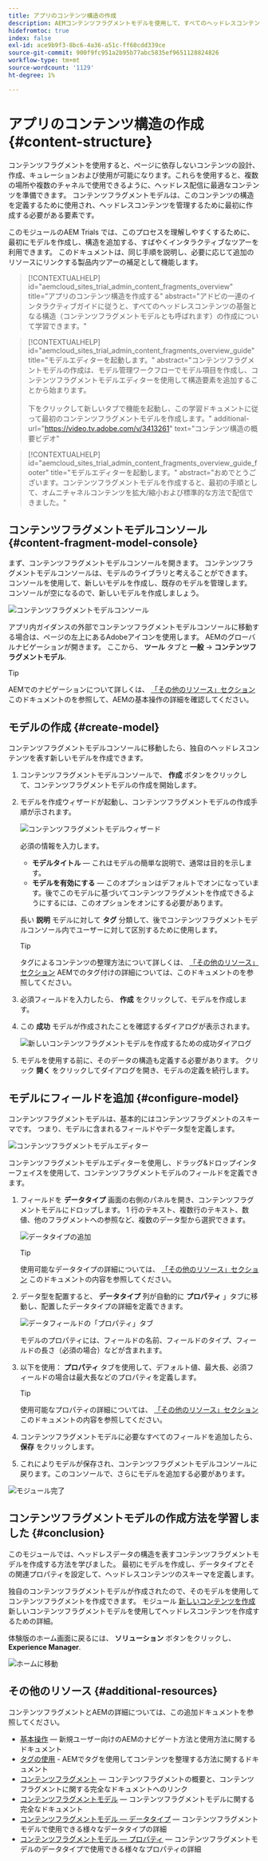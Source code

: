 ```yaml
---
title: アプリのコンテンツ構造の作成
description: AEMコンテンツフラグメントモデルを使用して、すべてのヘッドレスコンテンツの基盤となる構造を作成する方法を説明します。
hidefromtoc: true
index: false
exl-id: ace9b9f3-8bc6-4a36-a51c-ff60cdd339ce
source-git-commit: 900f9fc951a2b95b77abc5835ef9651128824826
workflow-type: tm+mt
source-wordcount: '1129'
ht-degree: 1%

---
```


# アプリのコンテンツ構造の作成 {#content-structure}

コンテンツフラグメントを使用すると、ページに依存しないコンテンツの設計、作成、キュレーションおよび使用が可能になります。これらを使用すると、複数の場所や複数のチャネルで使用できるように、ヘッドレス配信に最適なコンテンツを準備できます。 コンテンツフラグメントモデルは、このコンテンツの構造を定義するために使用され、ヘッドレスコンテンツを管理するために最初に作成する必要がある要素です。

このモジュールのAEM Trials では、このプロセスを理解しやすくするために、最初にモデルを作成し、構造を追加する、すばやくインタラクティブなツアーを利用できます。 このドキュメントは、同じ手順を説明し、必要に応じて追加のリソースにリンクする製品内ツアーの補足として機能します。

>[!CONTEXTUALHELP]
>id="aemcloud_sites_trial_admin_content_fragments_overview"
>title="アプリのコンテンツ構造を作成する"
>abstract="アドビの一連のインタラクティブガイドに従うと、すべてのヘッドレスコンテンツの基盤となる構造（コンテンツフラグメントモデルとも呼ばれます）の作成について学習できます。"

>[!CONTEXTUALHELP]
>id="aemcloud_sites_trial_admin_content_fragments_overview_guide"
>title="モデルエディターを起動します。"
>abstract="コンテンツフラグメントモデルの作成は、モデル管理ワークフローでモデル項目を作成し、コンテンツフラグメントモデルエディターを使用して構造要素を追加することから始まります。<br><br>下をクリックして新しいタブで機能を起動し、この学習ドキュメントに従って最初のコンテンツフラグメントモデルを作成します。"
>additional-url="https://video.tv.adobe.com/v/3413261" text="コンテンツ構造の概要ビデオ"

>[!CONTEXTUALHELP]
>id="aemcloud_sites_trial_admin_content_fragments_overview_guide_footer"
>title="モデルエディターを起動します。"
>abstract="おめでとうございます。コンテンツフラグメントモデルを作成すると、最初の手順として、オムニチャネルコンテンツを拡大/縮小および標準的な方法で配信できました。"

## コンテンツフラグメントモデルコンソール {#content-fragment-model-console}

まず、コンテンツフラグメントモデルコンソールを開きます。 コンテンツフラグメントモデルコンソールは、モデルのライブラリと考えることができます。 コンソールを使用して、新しいモデルを作成し、既存のモデルを管理します。 コンソールが空になるので、新しいモデルを作成しましょう。

![コンテンツフラグメントモデルコンソール](assets/content-structure/content-fragment-model-console.png)

アプリ内ガイダンスの外部でコンテンツフラグメントモデルコンソールに移動する場合は、ページの左上にあるAdobeアイコンを使用します。 AEMのグローバルナビゲーションが開きます。 ここから、 **ツール** タブと **一般** -> **コンテンツフラグメントモデル**.

>[!TIP]
>
>AEMでのナビゲーションについて詳しくは、 [「その他のリソース」セクション](#additional-resources) このドキュメントのを参照して、AEMの基本操作の詳細を確認してください。

## モデルの作成 {#create-model}

コンテンツフラグメントモデルコンソールに移動したら、独自のヘッドレスコンテンツを表す新しいモデルを作成できます。

1. コンテンツフラグメントモデルコンソールで、 **作成** ボタンをクリックして、コンテンツフラグメントモデルの作成を開始します。

1. モデルを作成ウィザードが起動し、コンテンツフラグメントモデルの作成手順が示されます。

   ![コンテンツフラグメントモデルウィザード](assets/content-structure/model-wizard.png)

   必須の情報を入力します。

   * **モデルタイトル**  — これはモデルの簡単な説明で、通常は目的を示します。
   * **モデルを有効にする**  — このオプションはデフォルトでオンになっています。後でこのモデルに基づいてコンテンツフラグメントを作成できるようにするには、このオプションをオンにする必要があります。

   長い **説明** モデルに対して **タグ** 分類して、後でコンテンツフラグメントモデルコンソール内でユーザーに対して区別するために使用します。

   >[!TIP]
   >
   >タグによるコンテンツの整理方法について詳しくは、 [「その他のリソース」セクション](#additional-resources) AEMでのタグ付けの詳細については、このドキュメントのを参照してください。

1. 必須フィールドを入力したら、 **作成** をクリックして、モデルを作成します。

1. この **成功** モデルが作成されたことを確認するダイアログが表示されます。

   ![新しいコンテンツフラグメントモデルを作成するための成功ダイアログ](assets/content-structure/success.png)

1. モデルを使用する前に、そのデータの構造も定義する必要があります。 クリック **開く** をクリックしてダイアログを開き、モデルの定義を続行します。

## モデルにフィールドを追加 {#configure-model}

コンテンツフラグメントモデルは、基本的にはコンテンツフラグメントのスキーマです。 つまり、モデルに含まれるフィールドやデータ型を定義します。

![コンテンツフラグメントモデルエディター](assets/content-structure/model-editor.png)

コンテンツフラグメントモデルエディターを使用し、ドラッグ&amp;ドロップインターフェイスを使用して、コンテンツフラグメントモデルのフィールドを定義できます。

1. フィールドを **データタイプ** 画面の右側のパネルを開き、コンテンツフラグメントモデルにドロップします。 1 行のテキスト、複数行のテキスト、数値、他のフラグメントへの参照など、複数のデータ型から選択できます。

   ![データタイプの追加](assets/content-structure/drop-fields.png)

   >[!TIP]
   >
   >使用可能なデータタイプの詳細については、 [「その他のリソース」セクション](#additional-resources) このドキュメントの内容を参照してください。

1. データ型を配置すると、 **データタイプ** 列が自動的に **プロパティ** 」タブに移動し、配置したデータタイプの詳細を定義できます。

   ![データフィールドの「プロパティ」タブ](assets/content-structure/data-type-properties.png)

   モデルのプロパティには、フィールドの名前、フィールドのタイプ、フィールドの長さ（必須の場合）などが含まれます。

1. 以下を使用： **プロパティ** タブを使用して、デフォルト値、最大長、必須フィールドの場合は最大長などのプロパティを定義します。

   >[!TIP]
   >
   >使用可能なプロパティの詳細については、 [「その他のリソース」セクション](#additional-resources) このドキュメントの内容を参照してください。

1. コンテンツフラグメントモデルに必要なすべてのフィールドを追加したら、 **保存** をクリックします。

1. これによりモデルが保存され、コンテンツフラグメントモデルコンソールに戻ります。このコンソールで、さらにモデルを追加する必要があります。

![モジュール完了](assets/content-structure/content-fragment-model-console-populated.png)

## コンテンツフラグメントモデルの作成方法を学習しました {#conclusion}

このモジュールでは、ヘッドレスデータの構造を表すコンテンツフラグメントモデルを作成する方法を学びました。 最初にモデルを作成し、データタイプとその関連プロパティを設定して、ヘッドレスコンテンツのスキーマを定義します。

独自のコンテンツフラグメントモデルが作成されたので、そのモデルを使用してコンテンツフラグメントを作成できます。 モジュール [新しいコンテンツを作成](create-content.md) 新しいコンテンツフラグメントモデルを使用してヘッドレスコンテンツを作成するための詳細。

体験版のホーム画面に戻るには、 **ソリューション** ボタンをクリックし、 **Experience Manager**.

![ホームに移動](assets/content-structure/home.png)

## その他のリソース {#additional-resources}

コンテンツフラグメントとAEMの詳細については、この追加ドキュメントを参照してください。

* [基本操作](/help/sites-cloud/authoring/getting-started/basic-handling.md)  — 新規ユーザー向けのAEMのナビゲート方法と使用方法に関するドキュメント
* [タグの使用](/help/sites-cloud/authoring/features/tags.md) - AEMでタグを使用してコンテンツを整理する方法に関するドキュメント
* [コンテンツフラグメント](/help/assets/content-fragments/content-fragments.md)  — コンテンツフラグメントの概要と、コンテンツフラグメントに関する完全なドキュメントへのリンク
* [コンテンツフラグメントモデル](/help/assets/content-fragments/content-fragments-models.md)  — コンテンツフラグメントモデルに関する完全なドキュメント
* [コンテンツフラグメントモデル — データタイプ](/help/assets/content-fragments/content-fragments-models.md#data-types)  — コンテンツフラグメントモデルで使用できる様々なデータタイプの詳細
* [コンテンツフラグメントモデル — プロパティ](/help/assets/content-fragments/content-fragments-models.md#data-types)  — コンテンツフラグメントモデルのデータタイプで使用できる様々なプロパティの詳細
